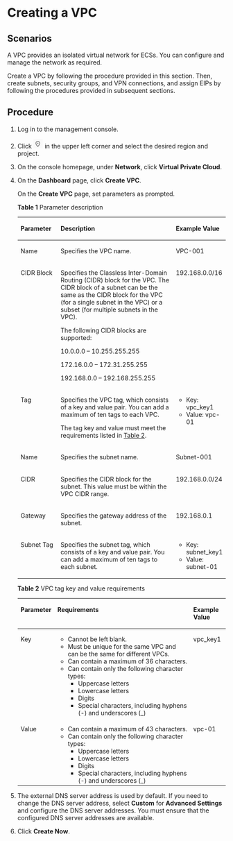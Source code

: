 # Creating a VPC<a name="en-us_topic_0030971610"></a>

## Scenarios<a name="en-us_topic_0013935842_s128d115360ea47fdb6bcf5e34f3bb4b3"></a>

A VPC provides an isolated virtual network for ECSs. You can configure and manage the network as required.

Create a VPC by following the procedure provided in this section. Then, create subnets, security groups, and VPN connections, and assign EIPs by following the procedures provided in subsequent sections.

## Procedure<a name="en-us_topic_0013935842_sce05194b892247b48bcfab89b255ba06"></a>

1.  Log in to the management console.
2.  Click  ![](figures/en-us_image_0118621993.png)  in the upper left corner and select the desired region and project.
3.  On the console homepage, under  **Network**, click  **Virtual Private Cloud**.
4.  On the  **Dashboard**  page, click  **Create VPC**.

    On the  **Create VPC**  page, set parameters as prompted.

    **Table  1**  Parameter description

    <a name="en-us_topic_0013935842_t4b265b130ad647a4bb2ccc949e6e5c17"></a><table><thead align="left"><tr id="en-us_topic_0013935842_r3852cd8ee6434d38b38d52e3caf730ac"><th class="cellrowborder" valign="top" width="19.24%" id="mcps1.2.4.1.1"><p id="en-us_topic_0013935842_a712562f4dca94d67a7b485a2f0990046"><a name="en-us_topic_0013935842_a712562f4dca94d67a7b485a2f0990046"></a><a name="en-us_topic_0013935842_a712562f4dca94d67a7b485a2f0990046"></a><strong id="en-us_topic_0013935842_b842352706114331"><a name="en-us_topic_0013935842_b842352706114331"></a><a name="en-us_topic_0013935842_b842352706114331"></a>Parameter</strong></p>
    </th>
    <th class="cellrowborder" valign="top" width="55.7%" id="mcps1.2.4.1.2"><p id="en-us_topic_0013935842_a05d3c4cb3b6242959d06d1ae46fe59ff"><a name="en-us_topic_0013935842_a05d3c4cb3b6242959d06d1ae46fe59ff"></a><a name="en-us_topic_0013935842_a05d3c4cb3b6242959d06d1ae46fe59ff"></a><strong id="en-us_topic_0013935842_b84235270694155"><a name="en-us_topic_0013935842_b84235270694155"></a><a name="en-us_topic_0013935842_b84235270694155"></a>Description</strong></p>
    </th>
    <th class="cellrowborder" valign="top" width="25.06%" id="mcps1.2.4.1.3"><p id="en-us_topic_0013935842_a334713b697df49e8bf28724b18374d1a"><a name="en-us_topic_0013935842_a334713b697df49e8bf28724b18374d1a"></a><a name="en-us_topic_0013935842_a334713b697df49e8bf28724b18374d1a"></a><strong id="en-us_topic_0013935842_b8423527069420"><a name="en-us_topic_0013935842_b8423527069420"></a><a name="en-us_topic_0013935842_b8423527069420"></a>Example Value</strong></p>
    </th>
    </tr>
    </thead>
    <tbody><tr id="en-us_topic_0013935842_r518cf8dd41de44a498ab2c7faea57c5e"><td class="cellrowborder" valign="top" width="19.24%" headers="mcps1.2.4.1.1 "><p id="en-us_topic_0013935842_ac07253cbefab4f28b573582c5df73b6c"><a name="en-us_topic_0013935842_ac07253cbefab4f28b573582c5df73b6c"></a><a name="en-us_topic_0013935842_ac07253cbefab4f28b573582c5df73b6c"></a>Name</p>
    </td>
    <td class="cellrowborder" valign="top" width="55.7%" headers="mcps1.2.4.1.2 "><p id="en-us_topic_0013935842_a71842be6e0fa41ec8eff21c2bf7da148"><a name="en-us_topic_0013935842_a71842be6e0fa41ec8eff21c2bf7da148"></a><a name="en-us_topic_0013935842_a71842be6e0fa41ec8eff21c2bf7da148"></a>Specifies the VPC name.</p>
    </td>
    <td class="cellrowborder" valign="top" width="25.06%" headers="mcps1.2.4.1.3 "><p id="en-us_topic_0013935842_ade4c6eb82c3b4fd59952a9a12bd64755"><a name="en-us_topic_0013935842_ade4c6eb82c3b4fd59952a9a12bd64755"></a><a name="en-us_topic_0013935842_ade4c6eb82c3b4fd59952a9a12bd64755"></a>VPC-001</p>
    </td>
    </tr>
    <tr id="en-us_topic_0013935842_ra094e5e271ca4e239db7f60801bfb261"><td class="cellrowborder" valign="top" width="19.24%" headers="mcps1.2.4.1.1 "><p id="en-us_topic_0013935842_ab4d1e405752145149496774a07280521"><a name="en-us_topic_0013935842_ab4d1e405752145149496774a07280521"></a><a name="en-us_topic_0013935842_ab4d1e405752145149496774a07280521"></a>CIDR Block</p>
    </td>
    <td class="cellrowborder" valign="top" width="55.7%" headers="mcps1.2.4.1.2 "><p id="en-us_topic_0013935842_ab6f5bf1788124fba8321b0fde60f607c"><a name="en-us_topic_0013935842_ab6f5bf1788124fba8321b0fde60f607c"></a><a name="en-us_topic_0013935842_ab6f5bf1788124fba8321b0fde60f607c"></a>Specifies the Classless Inter-Domain Routing (CIDR) block for the VPC. The CIDR block of a subnet can be the same as the CIDR block for the VPC (for a single subnet in the VPC) or a subset (for multiple subnets in the VPC).</p>
    <p id="en-us_topic_0013935842_a1bfd255e57704e3c84c6e7bd4a50a2c2"><a name="en-us_topic_0013935842_a1bfd255e57704e3c84c6e7bd4a50a2c2"></a><a name="en-us_topic_0013935842_a1bfd255e57704e3c84c6e7bd4a50a2c2"></a>The following CIDR blocks are supported:</p>
    <p id="en-us_topic_0013935842_a0e9c8076c50446588ea6d2b17747fad6"><a name="en-us_topic_0013935842_a0e9c8076c50446588ea6d2b17747fad6"></a><a name="en-us_topic_0013935842_a0e9c8076c50446588ea6d2b17747fad6"></a>10.0.0.0 – 10.255.255.255</p>
    <p id="en-us_topic_0013935842_en-us_topic_0029397258_p842614151525"><a name="en-us_topic_0013935842_en-us_topic_0029397258_p842614151525"></a><a name="en-us_topic_0013935842_en-us_topic_0029397258_p842614151525"></a>172.16.0.0 – 172.31.255.255 </p>
    <p id="en-us_topic_0013935842_a62ec04bda46d4c01b538ed16bb84c143"><a name="en-us_topic_0013935842_a62ec04bda46d4c01b538ed16bb84c143"></a><a name="en-us_topic_0013935842_a62ec04bda46d4c01b538ed16bb84c143"></a>192.168.0.0 – 192.168.255.255</p>
    </td>
    <td class="cellrowborder" valign="top" width="25.06%" headers="mcps1.2.4.1.3 "><p id="en-us_topic_0013935842_afb56019a902c47daacf0bfd0d032e2df"><a name="en-us_topic_0013935842_afb56019a902c47daacf0bfd0d032e2df"></a><a name="en-us_topic_0013935842_afb56019a902c47daacf0bfd0d032e2df"></a>192.168.0.0/16</p>
    </td>
    </tr>
    <tr id="en-us_topic_0013935842_row19661509211138"><td class="cellrowborder" valign="top" width="19.24%" headers="mcps1.2.4.1.1 "><p id="en-us_topic_0013935842_p42735861211138"><a name="en-us_topic_0013935842_p42735861211138"></a><a name="en-us_topic_0013935842_p42735861211138"></a>Tag</p>
    </td>
    <td class="cellrowborder" valign="top" width="55.7%" headers="mcps1.2.4.1.2 "><p id="en-us_topic_0013935842_p20140951169"><a name="en-us_topic_0013935842_p20140951169"></a><a name="en-us_topic_0013935842_p20140951169"></a>Specifies the VPC tag, which consists of a key and value pair. You can add a maximum of ten tags to each VPC.</p>
    <p id="en-us_topic_0013935842_p39052702211138"><a name="en-us_topic_0013935842_p39052702211138"></a><a name="en-us_topic_0013935842_p39052702211138"></a>The tag key and value must meet the requirements listed in <a href="#en-us_topic_0030971610__en-us_topic_0013935842_table248245914136">Table 2</a>.</p>
    </td>
    <td class="cellrowborder" valign="top" width="25.06%" headers="mcps1.2.4.1.3 "><a name="en-us_topic_0013935842_ul122375031712"></a><a name="en-us_topic_0013935842_ul122375031712"></a><ul id="en-us_topic_0013935842_ul122375031712"><li id="en-us_topic_0013935842_li122310507178"><a name="en-us_topic_0013935842_li122310507178"></a><a name="en-us_topic_0013935842_li122310507178"></a>Key: vpc_key1</li><li id="en-us_topic_0013935842_li1723185013177"><a name="en-us_topic_0013935842_li1723185013177"></a><a name="en-us_topic_0013935842_li1723185013177"></a>Value: vpc-01</li></ul>
    </td>
    </tr>
    <tr id="en-us_topic_0013935842_ra369fc73b0af47dd936ccb992e105d17"><td class="cellrowborder" valign="top" width="19.24%" headers="mcps1.2.4.1.1 "><p id="en-us_topic_0013935842_a7663eb0092ab40d7b5dad2da753da036"><a name="en-us_topic_0013935842_a7663eb0092ab40d7b5dad2da753da036"></a><a name="en-us_topic_0013935842_a7663eb0092ab40d7b5dad2da753da036"></a>Name</p>
    </td>
    <td class="cellrowborder" valign="top" width="55.7%" headers="mcps1.2.4.1.2 "><p id="en-us_topic_0013935842_a966b39e120f74ff88516671a500eef21"><a name="en-us_topic_0013935842_a966b39e120f74ff88516671a500eef21"></a><a name="en-us_topic_0013935842_a966b39e120f74ff88516671a500eef21"></a>Specifies the subnet name.</p>
    </td>
    <td class="cellrowborder" valign="top" width="25.06%" headers="mcps1.2.4.1.3 "><p id="en-us_topic_0013935842_a91b3835692264c65b21b20ce1b9b6b82"><a name="en-us_topic_0013935842_a91b3835692264c65b21b20ce1b9b6b82"></a><a name="en-us_topic_0013935842_a91b3835692264c65b21b20ce1b9b6b82"></a>Subnet-001</p>
    </td>
    </tr>
    <tr id="en-us_topic_0013935842_ra58e3348c9b0473f8d1008b1f90fa1a5"><td class="cellrowborder" valign="top" width="19.24%" headers="mcps1.2.4.1.1 "><p id="en-us_topic_0013935842_a4b9dcc0b33d24bf3b4fae63b1ff99778"><a name="en-us_topic_0013935842_a4b9dcc0b33d24bf3b4fae63b1ff99778"></a><a name="en-us_topic_0013935842_a4b9dcc0b33d24bf3b4fae63b1ff99778"></a>CIDR</p>
    </td>
    <td class="cellrowborder" valign="top" width="55.7%" headers="mcps1.2.4.1.2 "><p id="en-us_topic_0013935842_a1733b4c364fb4b7ebce489630fdd406c"><a name="en-us_topic_0013935842_a1733b4c364fb4b7ebce489630fdd406c"></a><a name="en-us_topic_0013935842_a1733b4c364fb4b7ebce489630fdd406c"></a>Specifies the CIDR block for the subnet. This value must be within the VPC CIDR range.</p>
    </td>
    <td class="cellrowborder" valign="top" width="25.06%" headers="mcps1.2.4.1.3 "><p id="en-us_topic_0013935842_a44db5eac56ab42919cea401c205b8d14"><a name="en-us_topic_0013935842_a44db5eac56ab42919cea401c205b8d14"></a><a name="en-us_topic_0013935842_a44db5eac56ab42919cea401c205b8d14"></a>192.168.0.0/24</p>
    </td>
    </tr>
    <tr id="en-us_topic_0013935842_r36f642e39f8943a7a346b7958b28d683"><td class="cellrowborder" valign="top" width="19.24%" headers="mcps1.2.4.1.1 "><p id="en-us_topic_0013935842_a71fa49631e9f4d6dbb12b2f7d87f1eaa"><a name="en-us_topic_0013935842_a71fa49631e9f4d6dbb12b2f7d87f1eaa"></a><a name="en-us_topic_0013935842_a71fa49631e9f4d6dbb12b2f7d87f1eaa"></a>Gateway</p>
    </td>
    <td class="cellrowborder" valign="top" width="55.7%" headers="mcps1.2.4.1.2 "><p id="en-us_topic_0013935842_a8d71ad506da04fdba94ab81296fe77ba"><a name="en-us_topic_0013935842_a8d71ad506da04fdba94ab81296fe77ba"></a><a name="en-us_topic_0013935842_a8d71ad506da04fdba94ab81296fe77ba"></a>Specifies the gateway address of the subnet.</p>
    </td>
    <td class="cellrowborder" valign="top" width="25.06%" headers="mcps1.2.4.1.3 "><p id="en-us_topic_0013935842_ab64cf588db2042789ae49b92016ffa0a"><a name="en-us_topic_0013935842_ab64cf588db2042789ae49b92016ffa0a"></a><a name="en-us_topic_0013935842_ab64cf588db2042789ae49b92016ffa0a"></a>192.168.0.1</p>
    </td>
    </tr>
    <tr id="en-us_topic_0013935842_row18881023161617"><td class="cellrowborder" valign="top" width="19.24%" headers="mcps1.2.4.1.1 "><p id="en-us_topic_0013935842_p8883223101614"><a name="en-us_topic_0013935842_p8883223101614"></a><a name="en-us_topic_0013935842_p8883223101614"></a>Subnet Tag</p>
    </td>
    <td class="cellrowborder" valign="top" width="55.7%" headers="mcps1.2.4.1.2 "><p id="en-us_topic_0013935842_p1210183691618"><a name="en-us_topic_0013935842_p1210183691618"></a><a name="en-us_topic_0013935842_p1210183691618"></a>Specifies the subnet tag, which consists of a key and value pair. You can add a maximum of ten tags to each subnet.</p>
    </td>
    <td class="cellrowborder" valign="top" width="25.06%" headers="mcps1.2.4.1.3 "><a name="en-us_topic_0013935842_ul19794197131810"></a><a name="en-us_topic_0013935842_ul19794197131810"></a><ul id="en-us_topic_0013935842_ul19794197131810"><li id="en-us_topic_0013935842_li12794137191810"><a name="en-us_topic_0013935842_li12794137191810"></a><a name="en-us_topic_0013935842_li12794137191810"></a>Key: subnet_key1</li><li id="en-us_topic_0013935842_li137943741816"><a name="en-us_topic_0013935842_li137943741816"></a><a name="en-us_topic_0013935842_li137943741816"></a>Value: subnet-01</li></ul>
    </td>
    </tr>
    </tbody>
    </table>

    **Table  2**  VPC tag key and value requirements

    <a name="en-us_topic_0013935842_table248245914136"></a><table><thead align="left"><tr id="en-us_topic_0013935842_en-us_topic_0067805752_r8f725dd873f74d5689a397a96364525f"><th class="cellrowborder" valign="top" width="17.71%" id="mcps1.2.4.1.1"><p id="en-us_topic_0013935842_en-us_topic_0067805752_ae7200181216040679ba0b08613e317f0"><a name="en-us_topic_0013935842_en-us_topic_0067805752_ae7200181216040679ba0b08613e317f0"></a><a name="en-us_topic_0013935842_en-us_topic_0067805752_ae7200181216040679ba0b08613e317f0"></a><strong id="en-us_topic_0013935842_en-us_topic_0067805752_b84235270618434"><a name="en-us_topic_0013935842_en-us_topic_0067805752_b84235270618434"></a><a name="en-us_topic_0013935842_en-us_topic_0067805752_b84235270618434"></a>Parameter</strong></p>
    </th>
    <th class="cellrowborder" valign="top" width="65.29%" id="mcps1.2.4.1.2"><p id="en-us_topic_0013935842_en-us_topic_0067805752_a30f1778a977845c0a6948f77fd9efada"><a name="en-us_topic_0013935842_en-us_topic_0067805752_a30f1778a977845c0a6948f77fd9efada"></a><a name="en-us_topic_0013935842_en-us_topic_0067805752_a30f1778a977845c0a6948f77fd9efada"></a><strong id="en-us_topic_0013935842_en-us_topic_0067805752_b842352706174218"><a name="en-us_topic_0013935842_en-us_topic_0067805752_b842352706174218"></a><a name="en-us_topic_0013935842_en-us_topic_0067805752_b842352706174218"></a>Requirements</strong></p>
    </th>
    <th class="cellrowborder" valign="top" width="17%" id="mcps1.2.4.1.3"><p id="en-us_topic_0013935842_en-us_topic_0067805752_a34827669831a48ec96262bfcabc61519"><a name="en-us_topic_0013935842_en-us_topic_0067805752_a34827669831a48ec96262bfcabc61519"></a><a name="en-us_topic_0013935842_en-us_topic_0067805752_a34827669831a48ec96262bfcabc61519"></a><strong id="en-us_topic_0013935842_en-us_topic_0067805752_b842352706174227"><a name="en-us_topic_0013935842_en-us_topic_0067805752_b842352706174227"></a><a name="en-us_topic_0013935842_en-us_topic_0067805752_b842352706174227"></a>Example Value</strong></p>
    </th>
    </tr>
    </thead>
    <tbody><tr id="en-us_topic_0013935842_en-us_topic_0067805752_ra6c6dfb7a5c344f1af2c7664d34e7d80"><td class="cellrowborder" valign="top" width="17.71%" headers="mcps1.2.4.1.1 "><p id="en-us_topic_0013935842_en-us_topic_0067805752_a45a01bdce58d410d8ee06b6f374e401b"><a name="en-us_topic_0013935842_en-us_topic_0067805752_a45a01bdce58d410d8ee06b6f374e401b"></a><a name="en-us_topic_0013935842_en-us_topic_0067805752_a45a01bdce58d410d8ee06b6f374e401b"></a>Key</p>
    </td>
    <td class="cellrowborder" valign="top" width="65.29%" headers="mcps1.2.4.1.2 "><a name="en-us_topic_0013935842_en-us_topic_0067805752_ub2cf5f68e02742d49e3f8d80289eab77"></a><a name="en-us_topic_0013935842_en-us_topic_0067805752_ub2cf5f68e02742d49e3f8d80289eab77"></a><ul id="en-us_topic_0013935842_en-us_topic_0067805752_ub2cf5f68e02742d49e3f8d80289eab77"><li id="en-us_topic_0013935842_en-us_topic_0067805752_l69b087a6e844481d84cf8668fe7ef490"><a name="en-us_topic_0013935842_en-us_topic_0067805752_l69b087a6e844481d84cf8668fe7ef490"></a><a name="en-us_topic_0013935842_en-us_topic_0067805752_l69b087a6e844481d84cf8668fe7ef490"></a>Cannot be left blank.</li><li id="en-us_topic_0013935842_en-us_topic_0067805752_l1c4fa8e37999443a95189f79a4f5336a"><a name="en-us_topic_0013935842_en-us_topic_0067805752_l1c4fa8e37999443a95189f79a4f5336a"></a><a name="en-us_topic_0013935842_en-us_topic_0067805752_l1c4fa8e37999443a95189f79a4f5336a"></a>Must be unique for the same VPC and can be the same for different VPCs.</li><li id="en-us_topic_0013935842_en-us_topic_0067805752_l1e143053ab1847cb8781edb26e58e787"><a name="en-us_topic_0013935842_en-us_topic_0067805752_l1e143053ab1847cb8781edb26e58e787"></a><a name="en-us_topic_0013935842_en-us_topic_0067805752_l1e143053ab1847cb8781edb26e58e787"></a>Can contain a maximum of 36 characters.</li><li id="en-us_topic_0013935842_en-us_topic_0067805752_lb10c975c495c4de1bc52fc96d084697c"><a name="en-us_topic_0013935842_en-us_topic_0067805752_lb10c975c495c4de1bc52fc96d084697c"></a><a name="en-us_topic_0013935842_en-us_topic_0067805752_lb10c975c495c4de1bc52fc96d084697c"></a>Can contain only the following character types:<a name="en-us_topic_0013935842_en-us_topic_0067805752_uccb317c6616b4445aa84b125e5aa017f"></a><a name="en-us_topic_0013935842_en-us_topic_0067805752_uccb317c6616b4445aa84b125e5aa017f"></a><ul id="en-us_topic_0013935842_en-us_topic_0067805752_uccb317c6616b4445aa84b125e5aa017f"><li id="en-us_topic_0013935842_en-us_topic_0067805752_la4975a0b714d486381ef36c8599a4dae"><a name="en-us_topic_0013935842_en-us_topic_0067805752_la4975a0b714d486381ef36c8599a4dae"></a><a name="en-us_topic_0013935842_en-us_topic_0067805752_la4975a0b714d486381ef36c8599a4dae"></a>Uppercase letters</li><li id="en-us_topic_0013935842_en-us_topic_0067805752_l05872030add74e7ab50152845826fa0a"><a name="en-us_topic_0013935842_en-us_topic_0067805752_l05872030add74e7ab50152845826fa0a"></a><a name="en-us_topic_0013935842_en-us_topic_0067805752_l05872030add74e7ab50152845826fa0a"></a>Lowercase letters</li><li id="en-us_topic_0013935842_en-us_topic_0067805752_le70c062519174a9cae474c99c0f4f976"><a name="en-us_topic_0013935842_en-us_topic_0067805752_le70c062519174a9cae474c99c0f4f976"></a><a name="en-us_topic_0013935842_en-us_topic_0067805752_le70c062519174a9cae474c99c0f4f976"></a>Digits</li><li id="en-us_topic_0013935842_en-us_topic_0067805752_li77869551443"><a name="en-us_topic_0013935842_en-us_topic_0067805752_li77869551443"></a><a name="en-us_topic_0013935842_en-us_topic_0067805752_li77869551443"></a>Special characters, including hyphens (-) and underscores (_)</li></ul>
    </li></ul>
    </td>
    <td class="cellrowborder" valign="top" width="17%" headers="mcps1.2.4.1.3 "><p id="en-us_topic_0013935842_en-us_topic_0067805752_a735c9e74ec274598ac7051f7d65e7bce"><a name="en-us_topic_0013935842_en-us_topic_0067805752_a735c9e74ec274598ac7051f7d65e7bce"></a><a name="en-us_topic_0013935842_en-us_topic_0067805752_a735c9e74ec274598ac7051f7d65e7bce"></a>vpc_key1</p>
    </td>
    </tr>
    <tr id="en-us_topic_0013935842_en-us_topic_0067805752_rcabbd61ffcd048ec8408a15332fde94d"><td class="cellrowborder" valign="top" width="17.71%" headers="mcps1.2.4.1.1 "><p id="en-us_topic_0013935842_en-us_topic_0067805752_a5f7f1bb378214abcaf0c661567a47535"><a name="en-us_topic_0013935842_en-us_topic_0067805752_a5f7f1bb378214abcaf0c661567a47535"></a><a name="en-us_topic_0013935842_en-us_topic_0067805752_a5f7f1bb378214abcaf0c661567a47535"></a>Value</p>
    </td>
    <td class="cellrowborder" valign="top" width="65.29%" headers="mcps1.2.4.1.2 "><a name="en-us_topic_0013935842_en-us_topic_0067805752_u463eb9034f3d456b81073b15ba62f102"></a><a name="en-us_topic_0013935842_en-us_topic_0067805752_u463eb9034f3d456b81073b15ba62f102"></a><ul id="en-us_topic_0013935842_en-us_topic_0067805752_u463eb9034f3d456b81073b15ba62f102"><li id="en-us_topic_0013935842_en-us_topic_0067805752_l4128d1ac8ff244d19539bdca4eedf161"><a name="en-us_topic_0013935842_en-us_topic_0067805752_l4128d1ac8ff244d19539bdca4eedf161"></a><a name="en-us_topic_0013935842_en-us_topic_0067805752_l4128d1ac8ff244d19539bdca4eedf161"></a>Can contain a maximum of 43 characters.</li><li id="en-us_topic_0013935842_en-us_topic_0067805752_lf4772afe9a8143b086ea935ee84656f3"><a name="en-us_topic_0013935842_en-us_topic_0067805752_lf4772afe9a8143b086ea935ee84656f3"></a><a name="en-us_topic_0013935842_en-us_topic_0067805752_lf4772afe9a8143b086ea935ee84656f3"></a>Can contain only the following character types:<a name="en-us_topic_0013935842_en-us_topic_0067805752_ub74c759faad544c3b4428accc9c42b80"></a><a name="en-us_topic_0013935842_en-us_topic_0067805752_ub74c759faad544c3b4428accc9c42b80"></a><ul id="en-us_topic_0013935842_en-us_topic_0067805752_ub74c759faad544c3b4428accc9c42b80"><li id="en-us_topic_0013935842_en-us_topic_0067805752_lf275cde186b24b9a9e3d4d52784a16ba"><a name="en-us_topic_0013935842_en-us_topic_0067805752_lf275cde186b24b9a9e3d4d52784a16ba"></a><a name="en-us_topic_0013935842_en-us_topic_0067805752_lf275cde186b24b9a9e3d4d52784a16ba"></a>Uppercase letters</li><li id="en-us_topic_0013935842_en-us_topic_0067805752_l3a58e993d925444bb0eba6c38feeedfb"><a name="en-us_topic_0013935842_en-us_topic_0067805752_l3a58e993d925444bb0eba6c38feeedfb"></a><a name="en-us_topic_0013935842_en-us_topic_0067805752_l3a58e993d925444bb0eba6c38feeedfb"></a>Lowercase letters</li><li id="en-us_topic_0013935842_en-us_topic_0067805752_l8679b69b2cd9428caecf8e14cafe5d4f"><a name="en-us_topic_0013935842_en-us_topic_0067805752_l8679b69b2cd9428caecf8e14cafe5d4f"></a><a name="en-us_topic_0013935842_en-us_topic_0067805752_l8679b69b2cd9428caecf8e14cafe5d4f"></a>Digits</li><li id="en-us_topic_0013935842_en-us_topic_0067805752_li13827436174517"><a name="en-us_topic_0013935842_en-us_topic_0067805752_li13827436174517"></a><a name="en-us_topic_0013935842_en-us_topic_0067805752_li13827436174517"></a>Special characters, including hyphens (-) and underscores (_)</li></ul>
    </li></ul>
    </td>
    <td class="cellrowborder" valign="top" width="17%" headers="mcps1.2.4.1.3 "><p id="en-us_topic_0013935842_en-us_topic_0067805752_a3ac5d865f6a848458eb5fae95f81fee0"><a name="en-us_topic_0013935842_en-us_topic_0067805752_a3ac5d865f6a848458eb5fae95f81fee0"></a><a name="en-us_topic_0013935842_en-us_topic_0067805752_a3ac5d865f6a848458eb5fae95f81fee0"></a>vpc-01</p>
    </td>
    </tr>
    </tbody>
    </table>

5.  The external DNS server address is used by default. If you need to change the DNS server address, select  **Custom**  for  **Advanced Settings**  and configure the DNS server addresses. You must ensure that the configured DNS server addresses are available.
6.  Click  **Create Now**.

